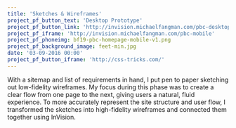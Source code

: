 ```yaml
---
title: 'Sketches & Wireframes'
project_pf_button_text: 'Desktop Prototype'
project_pf_button_link: 'http://invision.michaelfangman.com/pbc-desktop'
project_pf_iframe: 'http://invision.michaelfangman.com/pbc-mobile'
project_pf_phoneimg: bf19-pbc-homepage-mobile-v1.png
project_pf_background_image: feet-min.jpg
date: '03-09-2016 00:00'
project_pf_button_iframe: 'http://css-tricks.com/'
---
```


With a sitemap and list of requirements in hand, I put pen to paper sketching out low-fidelity wireframes. My focus during this phase was to create a clear flow from one page to the next, giving users a natural, fluid experience. To more accurately represent the site structure and user flow, I transformed the sketches into high-fidelity wireframes and connected them together using InVision.